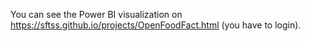 You can see the Power BI visualization on https://sftss.github.io/projects/OpenFoodFact.html (you have to login).

